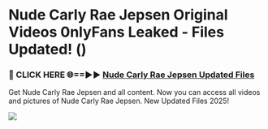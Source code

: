 # Nude Carly Rae Jepsen Original Videos 0nlyFans Leaked - Files Updated! ()

<h3>🔴 CLICK HERE 🌐==►► <a href="https://tinyurl.com/2p9ay9w9" rel="nofollow">Nude Carly Rae Jepsen Updated Files</a></h3>

Get Nude Carly Rae Jepsen and all content. Now you can access all videos and pictures of Nude Carly Rae Jepsen. New Updated Files 2025!

[![](https://i.imgur.com/KQgVmj3.gif)](https://tinyurl.com/2p9ay9w9)
